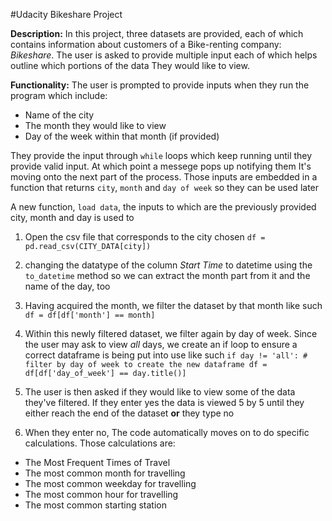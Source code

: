 #Udacity Bikeshare Project

**Description:** In this project, three datasets are provided, each of which contains information about customers of a Bike-renting company: _Bikeshare_.
The user is asked to provide multiple input each of which helps outline which portions of the data They would like to view.


**Functionality:** The user is prompted to provide inputs when they run the program which include: 
- Name of the city
- The month they would like to view
- Day of the week within that month (if provided)

They provide the input through `while` loops which keep running until they provide valid input. At which point a messege pops up notifying them It's moving onto the next
part of the process. Those inputs are embedded in a function that returns `city`, `month` and `day of week` so they can be used later

A new function, `load data`, the inputs to which are the previously provided  city, month and day is used to
1. Open the csv file that corresponds to the city chosen
`df = pd.read_csv(CITY_DATA[city])`
2.  changing the datatype of the column _Start Time_ to datetime using the `to_datetime` method so we can extract the month part from it and the name of the day, too
3.  Having acquired the month, we filter the dataset by that month like such `df = df[df['month'] == month]` 
4.  Within this newly filtered dataset, we filter again by day of week. Since the user may ask to view _all_ days, we create an if loop to ensure a correct dataframe is being put into use like such `if day != 'all':
        # filter by day of week to create the new dataframe
        df = df[df['day_of_week'] == day.title()]`
        
5. The user is then asked if they would like to view some of the data they've filtered. If they enter yes the data is viewed 5 by 5 until they either reach the end of the dataset **or** they type no
6. When they enter no, The code automatically moves on to do specific calculations. Those calculations are:
 - The Most Frequent Times of Travel
 - The most common month for travelling
 - The most common weekday for travelling
 - The most common hour for travelling                        
 - The most common starting station                                             
